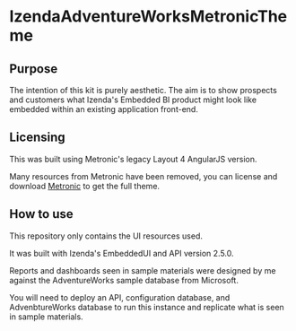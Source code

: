 # IzendaAdventureWorksMetronicTheme

## Purpose

The intention of this kit is purely aesthetic. The aim is to show prospects and customers what Izenda's Embedded BI product might look like embedded within an existing application front-end.

## Licensing

This was built using Metronic's legacy Layout 4 AngularJS version.

Many resources from Metronic have been removed, you can license and download [Metronic](https://themeforest.net/item/metronic-responsive-admin-dashboard-template/4021469)
to get the full theme.

## How to use

This repository only contains the UI resources used.

It was built with Izenda's EmbeddedUI and API version 2.5.0.

Reports and dashboards seen in sample materials were designed by me against the AdventureWorks sample database from Microsoft.

You will need to deploy an API, configuration database, and AdvenbtureWorks database to run this instance and replicate what is seen in sample materials.